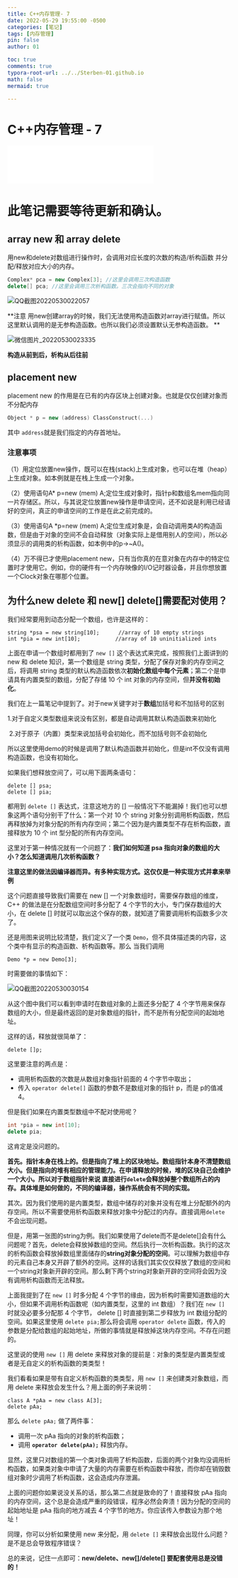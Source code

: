 ```yaml
---
title: C++内存管理- 7 
date: 2022-05-29 19:55:00 -0500
categories: [笔记]
tags: [内存管理]
pin: false
author: 01

toc: true
comments: true
typora-root-url: ../../Sterben-01.github.io
math: false
mermaid: true

---
```


# C++内存管理 - 7 

<iframe frameborder="no" border="0" marginwidth="0" marginheight="0" width="330" height="86" src="//music.163.com/outchain/player?type=2&amp;id=410446173&amp;auto=1&amp;height=66"> </iframe>

# 此笔记需要等待更新和确认。



## array new 和 array delete

用new和delete对数组进行操作时，会调用对应长度的次数的构造/析构函数 并分配/释放对应大小的内存。

```c++
Complex* pca = new Complex[3]; //这里会调用三次构造函数
delete[] pca; //这里会调用三次析构函数。三次会指向不同的对象
```

![QQ截图20220530022057](/assets/blog_res/2022-05-29-memory2.assets/QQ%E6%88%AA%E5%9B%BE20220530022057.png)



**注意 用new创建array的时候，我们无法使用构造函数对array进行赋值。所以这里默认调用的是无参构造函数。也所以我们必须设置默认无参构造函数。 **

![微信图片_20220530023335](/C:/Users/01/Desktop/%E5%BE%AE%E4%BF%A1%E5%9B%BE%E7%89%87_20220530023335.png)



**构造从前到后，析构从后往前**



## placement new

placement new 的作用是在已有的内存区块上创建对象。也就是仅仅创建对象而不分配内存
```c++
Object * p = new (address) ClassConstruct(...)
```
其中 `address`就是我们指定的内存首地址。

### 注意事项

（1）用定位放置new操作，既可以在栈(stack)上生成对象，也可以在堆（heap）上生成对象。如本例就是在栈上生成一个对象。

（2）使用语句A* p=new (mem) A;定位生成对象时，指针p和数组名mem指向同一片存储区。所以，与其说定位放置new操作是申请空间，还不如说是利用已经请好的空间，真正的申请空间的工作是在此之前完成的。

（3）使用语句A *p=new (mem) A;定位生成对象是，会自动调用类A的构造函数，但是由于对象的空间不会自动释放（对象实际上是借用别人的空间），所以必须显示的调用类的析构函数，如本例中的p->~A()。

（4）万不得已才使用placement new，只有当你真的在意对象在内存中的特定位置时才使用它。例如，你的硬件有一个内存映像的I/O记时器设备，并且你想放置一个Clock对象在哪那个位置。



## 为什么new delete 和 new[] delete[]需要配对使用？

我们经常要用到动态分配一个数组，也许是这样的：

```
string *psa = new string[10];      //array of 10 empty strings
int *pia = new int[10];           //array of 10 uninitialized ints
```

上面在申请一个数组时都用到了 `new []` 这个表达式来完成，按照我们上面讲到的 new 和 delete 知识，第一个数组是 string 类型，分配了保存对象的内存空间之后，将调用 string 类型的默认构造函数依次**初始化数组中每个元素**；第二个是申请具有内置类型的数组，分配了存储 10 个 int 对象的内存空间，但**并没有初始化**。

我们在上一篇笔记中提到了。对于new关键字对于**数组**加括号和不加括号的区别

​	1.对于自定义类型数组来说没有区别，都是自动调用其默认构造函数来初始化  

​	2.对于原子（内置）类型来说加括号会初始化，而不加括号则不会初始化

所以这里使用demo的时候是调用了默认构造函数并初始化，但是int不仅没有调用构造函数，也没有初始化。

如果我们想释放空间了，可以用下面两条语句：

```
delete [] psa;
delete [] pia;
```

都用到 `delete []` 表达式，注意这地方的 [] 一般情况下不能漏掉！我们也可以想象这两个语句分别干了什么：第一个对 10 个 string 对象分别调用析构函数，然后再释放掉为对象分配的所有内存空间；第二个因为是内置类型不存在析构函数，直接释放为 10 个 int 型分配的所有内存空间。

这里对于第一种情况就有一个问题了：**我们如何知道 psa 指向对象的数组的大小？怎么知道调用几次析构函数？**

**注意这里的做法因编译器而异。有多种实现方式。这仅仅是一种实现方式并拿来举例**

这个问题直接导致我们需要在 new [] 一个对象数组时，需要保存数组的维度，C++ 的做法是在分配数组空间时多分配了 4 个字节的大小，专门保存数组的大小，在 delete [] 时就可以取出这个保存的数，就知道了需要调用析构函数多少次了。

还是用图来说明比较清楚，我们定义了一个类 `Demo`，但不具体描述类的内容，这个类中有显示的构造函数、析构函数等。那么 当我们调用

```
Demo *p = new Demo[3];
```

时需要做的事情如下：

![QQ截图20220530030154](/assets/blog_res/2022-05-29-memory2.assets/QQ%E6%88%AA%E5%9B%BE20220530030154.png)

从这个图中我们可以看到申请时在数组对象的上面还多分配了 4 个字节用来保存数组的大小，但是最终返回的是对象数组的指针，而不是所有分配空间的起始地址。

这样的话，释放就很简单了：

```
delete []p;
```



这里要注意的两点是：

- 调用析构函数的次数是从数组对象指针前面的 4 个字节中取出；
- 传入 `operator delete[]` 函数的参数不是数组对象的指针 p，而是 p的值减 4。



但是我们如果在内置类型数组中不配对使用呢？

```c++
int *pia = new int[10];
delete pia;
```

这肯定是没问题的。

**首先。指针本身在栈上的。但是指向了堆上的区块地址。数组指针本身不清楚数组大小。但是指向的堆有相应的管理能力。在申请释放的时候，堆的区块自己会维护一个大小。所以对于数组指针来说 直接进行`delete`会释放掉整个数组所占的内存。具体堆是如何做的，不同的编译器，操作系统会有不同的实现。**

其次。因为我们使用的是内置类型，数组中储存的对象并没有在堆上分配额外的内存空间。所以不需要使用析构函数来释放对象中分配过的内存。直接调用`delete`不会出现问题。

但是，用第一张图的string为例。我们如果使用了delete而不是delete[]会有什么问题呢？首先，delete会释放掉数组的空间。然后执行一次析构函数。执行的这次的析构函数会释放掉数组里面储存的**string对象分配的空间**。可以理解为数组中存的元素自己本身又开辟了额外的空间。这样的话我们其实仅仅释放了数组的空间和一个string对象新开辟的空间。那么剩下两个string对象新开辟的空间将会因为没有调用析构函数而无法释放。

上面我提到了在 `new []` 时多分配 4 个字节的缘由，因为析构时需要知道数组的大小，但如果不调用析构函数呢（如内置类型，这里的 int 数组）？我们在 `new []` 时就没必要多分配那 4 个字节， delete [] 时直接到第二步释放为 int 数组分配的空间。如果这里使用 `delete pia;`那么将会调用 `operator delete` 函数，传入的参数是分配给数组的起始地址，所做的事情就是释放掉这块内存空间。不存在问题的。

这里说的使用 `new []` 用 delete 来释放对象的提前是：对象的类型是内置类型或者是无自定义的析构函数的类类型！

我们看看如果是带有自定义析构函数的类类型，用 `new []` 来创建类对象数组，而用 delete 来释放会发生什么？用上面的例子来说明：

```
class A *pAa = new class A[3];
delete pAa;
```

那么 `delete pAa;` 做了两件事：

- 调用一次 pAa 指向的对象的析构函数；
- 调用 **`operator delete(pAa);`** 释放内存。

显然，这里只对数组的第一个类对象调用了析构函数，后面的两个对象均没调用析构函数，如果类对象中申请了大量的内存需要在析构函数中释放，而你却在销毁数组对象时少调用了析构函数，这会造成内存泄漏。

上面的问题你如果说没关系的话，那么第二点就是致命的了！直接释放 pAa 指向的内存空间，这个总是会造成严重的段错误，程序必然会奔溃！因为分配的空间的起始地址是 pAa 指向的地方减去 4 个字节的地方。你应该传入参数设为那个地址！

同理，你可以分析如果使用 new 来分配，用 `delete []` 来释放会出现什么问题？是不是总会导致程序错误？

总的来说，记住一点即可：**new/delete、new[]/delete[] 要配套使用总是没错的！**

